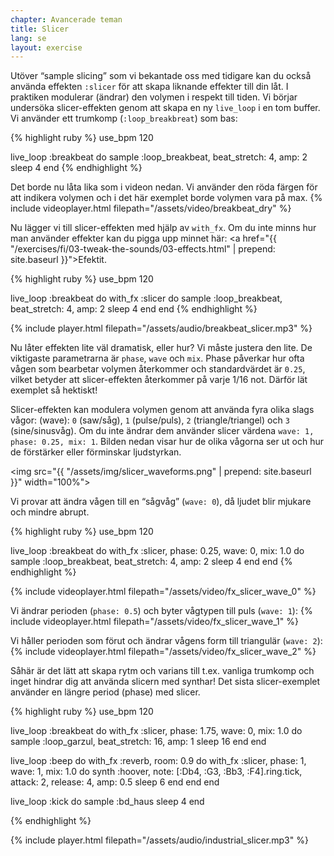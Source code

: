 ```yaml
---
chapter: Avancerade teman
title: Slicer
lang: se
layout: exercise
---
```


Utöver “sample slicing” som vi bekantade oss med tidigare kan du också använda effekten `:slicer` för att skapa liknande effekter till din låt. I praktiken modulerar (ändrar) den volymen i respekt till tiden. Vi börjar undersöka slicer-effekten genom att skapa en ny `live_loop` i en tom buffer. Vi använder ett trumkomp (`:loop_breakbreat`) som bas:

{% highlight ruby %}
use_bpm 120

live_loop :breakbeat do
  sample :loop_breakbeat, beat_stretch: 4, amp: 2
  sleep 4
end
{% endhighlight %}

Det borde nu låta lika som i videon nedan. Vi använder den röda färgen för att indikera volymen och i det här exemplet borde volymen vara på max. 
{% include videoplayer.html filepath="/assets/video/breakbeat_dry" %}

Nu lägger vi till slicer-effekten med hjälp av `with_fx`. Om du inte minns hur man använder effekter kan du pigga upp minnet här: <a href="{{ "/exercises/fi/03-tweak-the-sounds/03-effects.html" | prepend: site.baseurl }}">Efektit</a>.

{% highlight ruby %}
use_bpm 120

live_loop :breakbeat do
  with_fx :slicer do
    sample :loop_breakbeat, beat_stretch: 4, amp: 2
    sleep 4
  end
end
{% endhighlight %}

{% include player.html filepath="/assets/audio/breakbeat_slicer.mp3" %}

Nu låter effekten lite väl dramatisk, eller hur? Vi måste justera den lite. De viktigaste parametrarna är `phase`, `wave` och `mix`. Phase påverkar hur ofta vågen som bearbetar volymen återkommer och standardvärdet är `0.25`, vilket betyder att slicer-effekten återkommer på varje 1/16 not. Därför lät exemplet så hektiskt!

Slicer-effekten kan modulera volymen genom att använda fyra olika slags vågor: (wave): `0` (saw/såg), `1` (pulse/puls), `2` (triangle/triangel) och `3` (sine/sinusvåg). Om du inte ändrar dem använder slicer värdena `wave: 1, phase: 0.25, mix: 1`. Bilden nedan visar hur de olika vågorna ser ut och hur de förstärker eller förminskar ljudstyrkan.

<img src="{{ "/assets/img/slicer_waveforms.png" | prepend: site.baseurl }}" width="100%">

Vi provar att ändra vågen till en “sågvåg” (`wave: 0`), då ljudet blir mjukare och mindre abrupt. 

{% highlight ruby %}
use_bpm 120

live_loop :breakbeat do
  with_fx :slicer, phase: 0.25, wave: 0, mix: 1.0 do
    sample :loop_breakbeat, beat_stretch: 4, amp: 2
    sleep 4
  end
end
{% endhighlight %}

{% include videoplayer.html filepath="/assets/video/fx_slicer_wave_0" %}

Vi ändrar perioden (`phase: 0.5`) och byter vågtypen till puls (`wave: 1`):
{% include videoplayer.html filepath="/assets/video/fx_slicer_wave_1" %}

Vi håller perioden som förut och ändrar vågens form till triangulär (`wave: 2`): 
{% include videoplayer.html filepath="/assets/video/fx_slicer_wave_2" %}

Såhär är det lätt att skapa rytm och varians till t.ex. vanliga trumkomp och inget hindrar dig att använda slicern med synthar! Det sista slicer-exemplet använder en längre period (phase) med slicer. 

{% highlight ruby %}
use_bpm 120

live_loop :breakbeat do
  with_fx :slicer, phase: 1.75, wave: 0, mix: 1.0 do
    sample :loop_garzul, beat_stretch: 16, amp: 1
    sleep 16
  end
end

live_loop :beep do
  with_fx :reverb, room: 0.9 do
    with_fx :slicer, phase: 1, wave: 1, mix: 1.0 do
      synth :hoover, note: [:Db4, :G3, :Bb3, :F4].ring.tick, attack: 2, release: 4, amp: 0.5
      sleep 6
    end
  end
end

live_loop :kick do
  sample :bd_haus
  sleep 4
end

{% endhighlight %}

{% include player.html filepath="/assets/audio/industrial_slicer.mp3" %}
